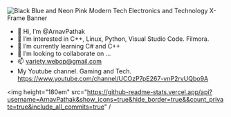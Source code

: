 

![Black Blue and Neon Pink Modern Tech Electronics and Technology X-Frame Banner](https://user-images.githubusercontent.com/85181894/149267124-bf741e5c-9942-48d5-9b84-1457e84f1887.png)









- 👋 Hi, I’m @ArnavPathak
- 👀 I’m interested in C++, Linux, Python, Visual Studio Code. Filmora.
- 🌱 I’m currently learning C# and C++
- 💞️ I’m looking to collaborate on ...
- 📫 variety.webop@gmail.com
- My Youtube channel. Gaming and Tech. https://www.youtube.com/channel/UCOzP7pE267-vnP2rvUQbo9A

<img height="180em" src="https://github-readme-stats.vercel.app/api?username=ArnavPathak&show_icons=true&hide_border=true&&count_private=true&include_all_commits=true" /
<!---
Varietyop/Varietyop is a ✨ special ✨ repository because its `README.md` (this file) appears on your GitHub profile.
You can click the Preview link to take a look at your changes.
--->
